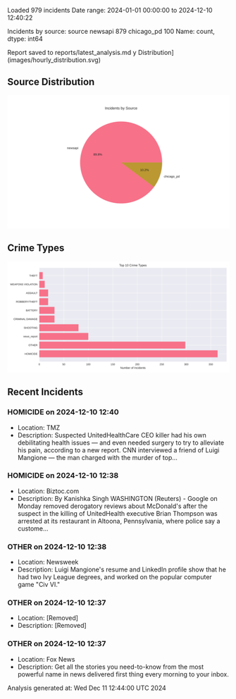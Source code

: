 
Loaded 979 incidents
Date range: 2024-01-01 00:00:00 to 2024-12-10 12:40:22

Incidents by source:
source
newsapi       879
chicago_pd    100
Name: count, dtype: int64

Report saved to reports/latest_analysis.md
y Distribution](images/hourly_distribution.svg)

## Source Distribution
![Source Distribution](images/source_distribution.svg)

## Crime Types
![Crime Types](images/crime_types.svg)

## Recent Incidents

### HOMICIDE on 2024-12-10 12:40
- Location: TMZ
- Description: Suspected UnitedHealthCare CEO killer had his own debilitating health issues — and even needed surgery to try to alleviate his pain, according to a new report. CNN interviewed a friend of Luigi Mangione — the man charged with the murder of top…


### HOMICIDE on 2024-12-10 12:38
- Location: Biztoc.com
- Description: By Kanishka Singh
WASHINGTON (Reuters) - Google on Monday removed derogatory reviews about McDonald's after the suspect in the killing of UnitedHealth executive Brian Thompson was arrested at its restaurant in Altoona, Pennsylvania, where police say a custome…


### OTHER on 2024-12-10 12:38
- Location: Newsweek
- Description: Luigi Mangione's resume and LinkedIn profile show that he had two Ivy League degrees, and worked on the popular computer game "Civ VI."


### OTHER on 2024-12-10 12:37
- Location: [Removed]
- Description: [Removed]


### OTHER on 2024-12-10 12:37
- Location: Fox News
- Description: Get all the stories you need-to-know from the most powerful name in news delivered first thing every morning to your inbox.

Analysis generated at: Wed Dec 11 12:44:00 UTC 2024
